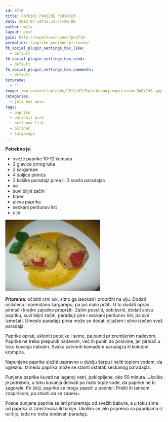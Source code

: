 ```yaml
---
id: 3710
title: PAPRIKE PUNjENE PIRINČEM
date: 2012-07-14T15:14:47+00:00
author: mila
layout: post
guid: http://superkuvar.com/?p=3710
permalink: /paprike-punjene-pirincem/
fb_social_plugin_settings_box_like:
  - default
fb_social_plugin_settings_box_send:
  - default
fb_social_plugin_settings_box_comments:
  - default
totvreme:
  - ""
image: /wp-content/uploads/2012/07/Paprikepunjenepirincem-940x198.jpg
categories:
  - jela bez mesa
tags:
  - paprike
  - paradajz pire
  - peršunov list
  - pirinač
  - šargarepa
---
```

**Potrebno je**:

  * sveže paprike 10-12 komada
  * 2 glavice crnog luka
  * 2 šargarepe
  * 4 šoljice pirinča
  * 2 kašike paradajz pirea ili 3 sveža paradajza
  * so
  * suvi biljni začin
  * biber
  * aleva paprika
  * seckani peršunov list
  * ulje

<img class="alignnone size-medium wp-image-4410" title="Paprikepunjenepirincem" src="/wp-content/uploads/2012/07/Paprikepunjenepirincem-300x225.jpg" alt="" width="300" height="225" /> 

**Priprema**: očistiti crni luk, sitno ga iseckati i propržiti na ulju. Dodati očišćenu i narendanu šargarepu, pa još malo pržiti. U to dodati opran pirinač i kratko zajedno propržiti. Zatim posoliti, pobiberiti, dodati alevu papriku, suvi biljni začin, paradajz pire i seckani peršunov list, pa sve izmešati. Umesto paradajz pirea može se dodati oljušten i sitno isečen svež paradajz.

Paprike oprati, ukloniti peteljke i seme, pa puniti pripremljenim nadevom. Paprike ne treba prepuniti nadevom, već ih puniti do polovine, jer pirinač u toku kuvanja nabubri. Svaku zatvoriti komadom paradajza ili kolutom krompira.

Napunjene paprike složiti uspravno u dublju šerpu i naliti toplom vodom, da ogreznu. Između paprika može se staviti ostatak seckanog paradajza.

Punjene paprike kuvati na laganoj vatri, poklopljene, oko 50 minuta. Ukoliko je potrebno, u toku kuvanja dolivati po malo tople vode, da paprike ne bi zagorele. Po želji, paprike se mogu zapeći u pećnici. Preliti ih tankom zzaprškom, pa staviti da se zapeku.

Posne punjene paprike se leti pripremaju od svežih babura, a u toku zime od paprika iz zamrzivača ili turšije. Ukoliko se jelo priprema sa paprikama iz turšije, tada ne treba dodavati paradajz.